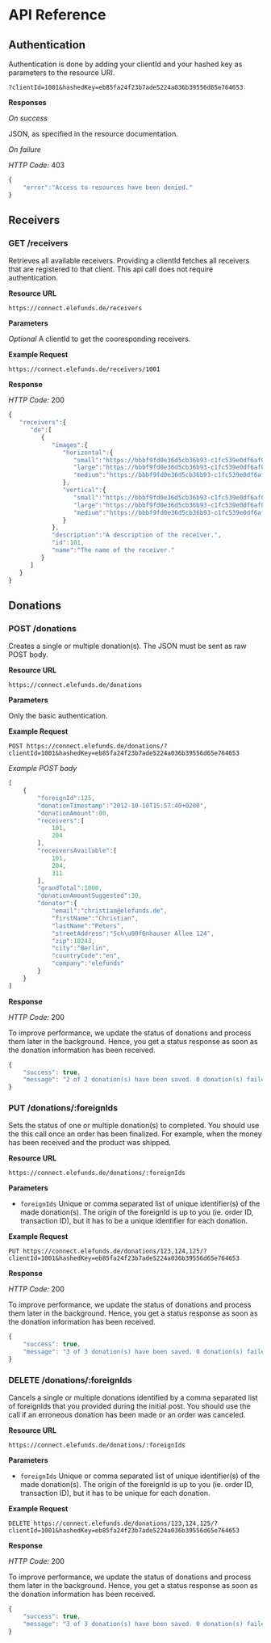 # API Reference

## Authentication

Authentication is done by adding your clientId and your hashed key as parameters to the resource URI.

    ?clientId=1001&hashedKey=eb85fa24f23b7ade5224a036b39556d65e764653

**Responses**

*On success*

JSON, as specified in the resource documentation.

*On failure*

*HTTP Code:* 403

```js
{
    "error":"Access to resources have been denied."
}
```


## Receivers

### GET /receivers

Retrieves all available receivers. Providing a clientId fetches all receivers that are registered to that client. This api call does not require authentication.

**Resource URL**

    https://connect.elefunds.de/receivers

**Parameters**

*Optional* A clientId to get the cooresponding receivers.

**Example Request**

    https://connect.elefunds.de/receivers/1001

**Response**

*HTTP Code:* 200
```js
{       
   "receivers":{
      "de":[
         {
            "images":{
               "horizontal":{
                  "small":"https://bbbf9fd0e36d5cb36b93-c1fc539e0df6af03ccc14b5020ab4161.ssl.cf1.rackcdn.com/receivers/sample_receiver_01h.png",
                  "large":"https://bbbf9fd0e36d5cb36b93-c1fc539e0df6af03ccc14b5020ab4161.ssl.cf1.rackcdn.com/receivers/sample_receiver_01h.png",
                  "medium":"https://bbbf9fd0e36d5cb36b93-c1fc539e0df6af03ccc14b5020ab4161.ssl.cf1.rackcdn.com/receivers/sample_receiver_01h.png"
               },
               "vertical":{
                  "small":"https://bbbf9fd0e36d5cb36b93-c1fc539e0df6af03ccc14b5020ab4161.ssl.cf1.rackcdn.com/receivers/sample_receiver_01v.png",
                  "large":"https://bbbf9fd0e36d5cb36b93-c1fc539e0df6af03ccc14b5020ab4161.ssl.cf1.rackcdn.com/receivers/sample_receiver_01v.png",
                  "medium":"https://bbbf9fd0e36d5cb36b93-c1fc539e0df6af03ccc14b5020ab4161.ssl.cf1.rackcdn.com/receivers/sample_receiver_01v.png"
               }
            },
            "description":"A description of the receiver.",
            "id":101,
            "name":"The name of the receiver."
         }
      ]
   }
}
```

## Donations
### POST /donations

Creates a single or multiple donation(s). The JSON must be sent as raw POST body.

**Resource URL**

    https://connect.elefunds.de/donations

**Parameters**

Only the basic authentication.

**Example Request**

    POST https://connect.elefunds.de/donations/?clientId=1001&hashedKey=eb85fa24f23b7ade5224a036b39556d65e764653

*Example POST body*

```js
[
    {
        "foreignId":125,
        "donationTimestamp":"2012-10-10T15:57:40+0200",
        "donationAmount":80,
        "receivers":[
            101,
            204
        ],
        "receiversAvailable":[
            101,
            204,
            311
        ],
        "grandTotal":1000,
        "donationAmountSuggested":30,
        "donator":{
            "email":"christian@elefunds.de",
            "firstName":"Christian",
            "lastName":"Peters",
            "streetAddress":"Sch\u00f6nhauser Allee 124",
            "zip":10243,
            "city":"Berlin",
            "countryCode":"en",
            "company":"elefunds"
        }
    }
]
```

**Response**

*HTTP Code:* 200

To improve performance, we update the status of donations and process them later in the background. Hence, you get a
status response as soon as the donation information has been received.

```js
{
    "success": true,
    "message": "2 of 2 donation(s) have been saved. 0 donation(s) failed the validation. 0 donation(s) failed due to a server problem."
}
```

### PUT /donations/:foreignIds

Sets the status of one or multiple donation(s) to completed. You should use the this call once an order has been finalized. For example, when the money has been received and the product was shipped.

**Resource URL**

    https://connect.elefunds.de/donations/:foreignIds
    
**Parameters**

- `foreignIds` Unique or comma separated list of unique identifier(s) of the made donation(s). The origin of the foreignId is up to you (ie. order ID, transaction ID), but it has to be a unique identifier for each donation.

**Example Request**

    PUT https://connect.elefunds.de/donations/123,124,125/?clientId=1001&hashedKey=eb85fa24f23b7ade5224a036b39556d65e764653

**Response**

*HTTP Code:* 200

To improve performance, we update the status of donations and process them later in the background. Hence, you get a
status response as soon as the donation information has been received.

```js
{
    "success": true,
    "message": "3 of 3 donation(s) have been saved. 0 donation(s) failed the validation. 0 donation(s) failed due to a server problem."
}
```

### DELETE /donations/:foreignIds

Cancels a single or multiple donations identified by a comma separated list of foreignIds that you provided during the initial post. You should use the call if an erroneous donation has been made or an order was canceled.

**Resource URL**

    https://connect.elefunds.de/donations/:foreignIds

**Parameters**

- `foreignIds` Unique or comma separated list of unique identifier(s) of the made donation(s). The origin of the foreignId is up to you (ie. order ID, transaction ID), but it has to be unique for each donation.

**Example Request**

    DELETE https://connect.elefunds.de/donations/123,124,125/?clientId=1001&hashedKey=eb85fa24f23b7ade5224a036b39556d65e764653

**Response**

*HTTP Code:* 200

To improve performance, we update the status of donations and process them later in the background. Hence, you get a
status response as soon as the donation information has been received.

```js
{
    "success": true,
    "message": "3 of 3 donation(s) have been saved. 0 donation(s) failed the validation. 0 donation(s) failed due to a server problem."
}
```
